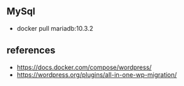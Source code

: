 ## MySql
* docker pull mariadb:10.3.2

## references
* https://docs.docker.com/compose/wordpress/
* https://wordpress.org/plugins/all-in-one-wp-migration/
